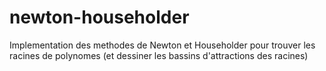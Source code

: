 # newton-householder
Implementation des methodes de Newton et Householder pour trouver les racines de polynomes (et dessiner les bassins d'attractions des racines)
